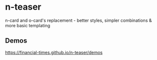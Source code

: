 # n-teaser
n-card and o-card's replacement - better styles, simpler combinations &amp; more basic templating

## Demos
https://financial-times.github.io/n-teaser/demos
